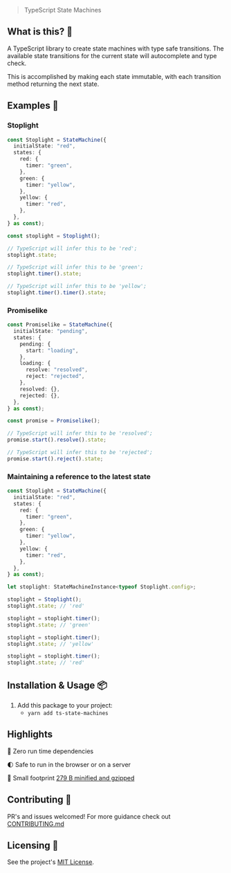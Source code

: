 <blockquote>TypeScript State Machines</blockquote>

## What is this? 🧐

A TypeScript library to create state machines with type safe transitions. The available state transitions for the current state will autocomplete and type check.

This is accomplished by making each state immutable, with each transition method returning the next state.

## Examples 🚀

### Stoplight

```ts
const Stoplight = StateMachine({
  initialState: "red",
  states: {
    red: {
      timer: "green",
    },
    green: {
      timer: "yellow",
    },
    yellow: {
      timer: "red",
    },
  },
} as const);

const stoplight = Stoplight();

// TypeScript will infer this to be 'red';
stoplight.state;

// TypeScript will infer this to be 'green';
stoplight.timer().state;

// TypeScript will infer this to be 'yellow';
stoplight.timer().timer().state;
```

### Promiselike

```ts
const Promiselike = StateMachine({
  initialState: "pending",
  states: {
    pending: {
      start: "loading",
    },
    loading: {
      resolve: "resolved",
      reject: "rejected",
    },
    resolved: {},
    rejected: {},
  },
} as const);

const promise = Promiselike();

// TypeScript will infer this to be 'resolved';
promise.start().resolve().state;

// TypeScript will infer this to be 'rejected';
promise.start().reject().state;
```

### Maintaining a reference to the latest state

```ts
const Stoplight = StateMachine({
  initialState: "red",
  states: {
    red: {
      timer: "green",
    },
    green: {
      timer: "yellow",
    },
    yellow: {
      timer: "red",
    },
  },
} as const);

let stoplight: StateMachineInstance<typeof Stoplight.config>;

stoplight = Stoplight();
stoplight.state; // 'red'

stoplight = stoplight.timer();
stoplight.state; // 'green'

stoplight = stoplight.timer();
stoplight.state; // 'yellow'

stoplight = stoplight.timer();
stoplight.state; // 'red'
```

## Installation & Usage 📦

1. Add this package to your project:
   - `yarn add ts-state-machines`

## Highlights

🎁 Zero run time dependencies

🌓 Safe to run in the browser or on a server

🦶 Small footprint [279 B minified and gzipped](https://bundlephobia.com/result?p=ts-state-machines)

## Contributing 👫

PR's and issues welcomed! For more guidance check out [CONTRIBUTING.md](https://github.com/tatethurston/ts-state-machines/blob/master/CONTRIBUTING.md)

## Licensing 📃

See the project's [MIT License](https://github.com/tatethurston/ts-state-machines/blob/master/LICENSE).

